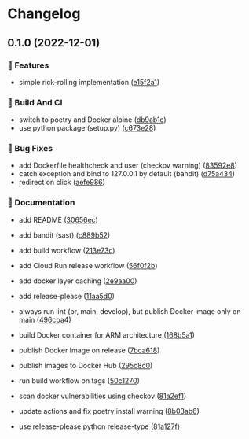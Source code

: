 # Changelog

## 0.1.0 (2022-12-01)


### 🚀 Features

* simple rick-rolling implementation ([e15f2a1](https://github.com/derlin/rickroller/commit/e15f2a1437a0fdff245b48a48e0414aa1acc577a))


### 🦀 Build And CI

* switch to poetry and Docker alpine ([db9ab1c](https://github.com/derlin/rickroller/commit/db9ab1c3136698e33aa4593c8664354d06f233f0))
* use python package (setup.py) ([c673e28](https://github.com/derlin/rickroller/commit/c673e28ad776ced773345af625de5c3e1bc29404))


### 🐛 Bug Fixes

* add Dockerfile healthcheck and user (checkov warning) ([83592e8](https://github.com/derlin/rickroller/commit/83592e8567ee6bfb01caccae5e791ab38b5ee7e0))
* catch exception and bind to 127.0.0.1 by default (bandit) ([d75a434](https://github.com/derlin/rickroller/commit/d75a434e7b1cfbd45cc8dd7676d135350ccc6493))
* redirect on click ([aefe986](https://github.com/derlin/rickroller/commit/aefe986d2203023a52a02be59fde8e2a4fa2501d))


### 💬 Documentation

* add README ([30656ec](https://github.com/derlin/rickroller/commit/30656ecf3812fd10b61e22496b8bfec042da93f2))


* add bandit (sast) ([c889b52](https://github.com/derlin/rickroller/commit/c889b5267579c7bd344638b5c2cbaed3cd388ff0))
* add build workflow ([213e73c](https://github.com/derlin/rickroller/commit/213e73c04e01aca8345b26ddf65736bc9a1e616a))
* add Cloud Run release workflow ([56f0f2b](https://github.com/derlin/rickroller/commit/56f0f2b93a19a1749a6993d956ed5201c9a7902f))
* add docker layer caching ([2e9aa00](https://github.com/derlin/rickroller/commit/2e9aa004217afae9b455b1acd88b6e247aaec1ec))
* add release-please ([11aa5d0](https://github.com/derlin/rickroller/commit/11aa5d0df9b32e1a74792e071df62fc294ef4156))
* always run lint (pr, main, develop), but publish Docker image only on main ([496cba4](https://github.com/derlin/rickroller/commit/496cba44387f2e81b47d6f8ec284b46b630005a2))
* build Docker container for ARM architecture ([168b5a1](https://github.com/derlin/rickroller/commit/168b5a1a93b60ea22d68c2832330a4a54e769761))
* publish Docker Image on release ([7bca618](https://github.com/derlin/rickroller/commit/7bca61881977087a65306c40c8164cb101a18001))
* publish images to Docker Hub ([295c8c0](https://github.com/derlin/rickroller/commit/295c8c096362ab60d90b0c7d36f07cd65d40bc19))
* run build workflow on tags ([50c1270](https://github.com/derlin/rickroller/commit/50c12706c25ba32d47aad17ee60e398e7bf9df58))
* scan docker vulnerabilities using checkov ([81a2ef1](https://github.com/derlin/rickroller/commit/81a2ef1edf15dca8c9ca7ab9dea86f63f1c99d47))
* update actions and fix poetry install warning ([8b03ab6](https://github.com/derlin/rickroller/commit/8b03ab644c8888d4bd04648977d1c1161f1cc66a))
* use release-please python release-type ([81a127f](https://github.com/derlin/rickroller/commit/81a127fb362b01c828ccba46b4ab4f161fc975dc))
